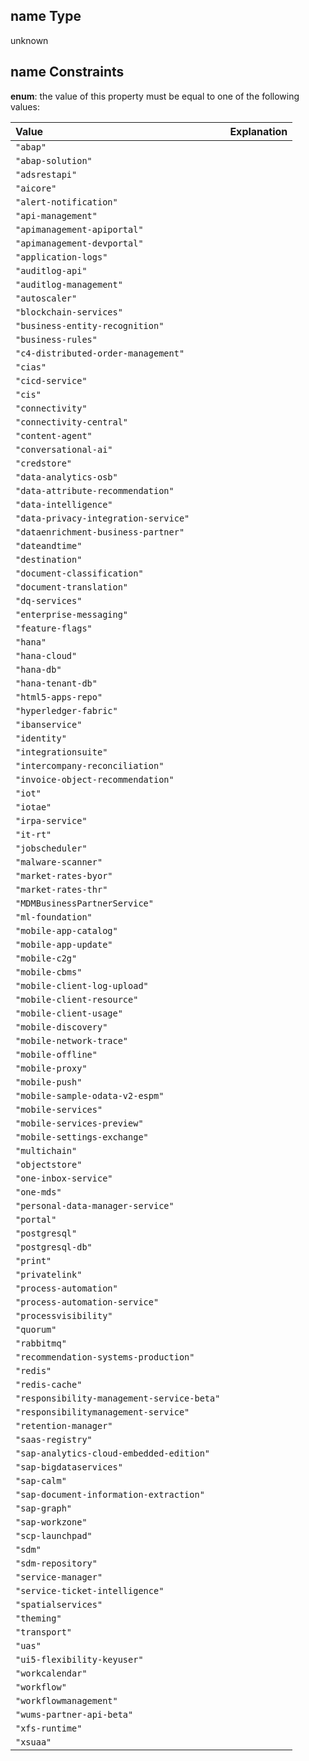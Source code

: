 ## name Type

unknown

## name Constraints

**enum**: the value of this property must be equal to one of the following values:

| Value                                      | Explanation |
| :----------------------------------------- | :---------- |
| `"abap"`                                   |             |
| `"abap-solution"`                          |             |
| `"adsrestapi"`                             |             |
| `"aicore"`                                 |             |
| `"alert-notification"`                     |             |
| `"api-management"`                         |             |
| `"apimanagement-apiportal"`                |             |
| `"apimanagement-devportal"`                |             |
| `"application-logs"`                       |             |
| `"auditlog-api"`                           |             |
| `"auditlog-management"`                    |             |
| `"autoscaler"`                             |             |
| `"blockchain-services"`                    |             |
| `"business-entity-recognition"`            |             |
| `"business-rules"`                         |             |
| `"c4-distributed-order-management"`        |             |
| `"cias"`                                   |             |
| `"cicd-service"`                           |             |
| `"cis"`                                    |             |
| `"connectivity"`                           |             |
| `"connectivity-central"`                   |             |
| `"content-agent"`                          |             |
| `"conversational-ai"`                      |             |
| `"credstore"`                              |             |
| `"data-analytics-osb"`                     |             |
| `"data-attribute-recommendation"`          |             |
| `"data-intelligence"`                      |             |
| `"data-privacy-integration-service"`       |             |
| `"dataenrichment-business-partner"`        |             |
| `"dateandtime"`                            |             |
| `"destination"`                            |             |
| `"document-classification"`                |             |
| `"document-translation"`                   |             |
| `"dq-services"`                            |             |
| `"enterprise-messaging"`                   |             |
| `"feature-flags"`                          |             |
| `"hana"`                                   |             |
| `"hana-cloud"`                             |             |
| `"hana-db"`                                |             |
| `"hana-tenant-db"`                         |             |
| `"html5-apps-repo"`                        |             |
| `"hyperledger-fabric"`                     |             |
| `"ibanservice"`                            |             |
| `"identity"`                               |             |
| `"integrationsuite"`                       |             |
| `"intercompany-reconciliation"`            |             |
| `"invoice-object-recommendation"`          |             |
| `"iot"`                                    |             |
| `"iotae"`                                  |             |
| `"irpa-service"`                           |             |
| `"it-rt"`                                  |             |
| `"jobscheduler"`                           |             |
| `"malware-scanner"`                        |             |
| `"market-rates-byor"`                      |             |
| `"market-rates-thr"`                       |             |
| `"MDMBusinessPartnerService"`              |             |
| `"ml-foundation"`                          |             |
| `"mobile-app-catalog"`                     |             |
| `"mobile-app-update"`                      |             |
| `"mobile-c2g"`                             |             |
| `"mobile-cbms"`                            |             |
| `"mobile-client-log-upload"`               |             |
| `"mobile-client-resource"`                 |             |
| `"mobile-client-usage"`                    |             |
| `"mobile-discovery"`                       |             |
| `"mobile-network-trace"`                   |             |
| `"mobile-offline"`                         |             |
| `"mobile-proxy"`                           |             |
| `"mobile-push"`                            |             |
| `"mobile-sample-odata-v2-espm"`            |             |
| `"mobile-services"`                        |             |
| `"mobile-services-preview"`                |             |
| `"mobile-settings-exchange"`               |             |
| `"multichain"`                             |             |
| `"objectstore"`                            |             |
| `"one-inbox-service"`                      |             |
| `"one-mds"`                                |             |
| `"personal-data-manager-service"`          |             |
| `"portal"`                                 |             |
| `"postgresql"`                             |             |
| `"postgresql-db"`                          |             |
| `"print"`                                  |             |
| `"privatelink"`                            |             |
| `"process-automation"`                     |             |
| `"process-automation-service"`             |             |
| `"processvisibility"`                      |             |
| `"quorum"`                                 |             |
| `"rabbitmq"`                               |             |
| `"recommendation-systems-production"`      |             |
| `"redis"`                                  |             |
| `"redis-cache"`                            |             |
| `"responsibility-management-service-beta"` |             |
| `"responsibilitymanagement-service"`       |             |
| `"retention-manager"`                      |             |
| `"saas-registry"`                          |             |
| `"sap-analytics-cloud-embedded-edition"`   |             |
| `"sap-bigdataservices"`                    |             |
| `"sap-calm"`                               |             |
| `"sap-document-information-extraction"`    |             |
| `"sap-graph"`                              |             |
| `"sap-workzone"`                           |             |
| `"scp-launchpad"`                          |             |
| `"sdm"`                                    |             |
| `"sdm-repository"`                         |             |
| `"service-manager"`                        |             |
| `"service-ticket-intelligence"`            |             |
| `"spatialservices"`                        |             |
| `"theming"`                                |             |
| `"transport"`                              |             |
| `"uas"`                                    |             |
| `"ui5-flexibility-keyuser"`                |             |
| `"workcalendar"`                           |             |
| `"workflow"`                               |             |
| `"workflowmanagement"`                     |             |
| `"wums-partner-api-beta"`                  |             |
| `"xfs-runtime"`                            |             |
| `"xsuaa"`                                  |             |

